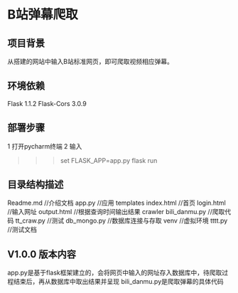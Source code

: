 # B站弹幕爬取
## 项目背景
从搭建的网站中输入B站标准网页，即可爬取视频相应弹幕。

## 环境依赖
Flask              1.1.2
Flask-Cors         3.0.9

## 部署步骤
1 打开pycharm终端
2 输入 
>>> set FLASK_APP=app.py
>>> flask run

## 目录结构描述
Readme.md                   //介绍文档
app.py                      //应用
templates
    index.html              //首页
    login.html              //输入网址
    output.html             //根据查询时间输出结果
crawler
    bili_danmu.py           //爬取代码
    tt_craw.py              //测试
db_mongo.py                 //数据库连接与存取
venv                        //虚拟环境
tttt.py                     //测试文档

## V1.0.0 版本内容
app.py是基于flask框架建立的，会将网页中输入的网址存入数据库中，待爬取过程结束后，再从数据库中取出结果并呈现
bili_danmu.py是爬取弹幕的具体代码
